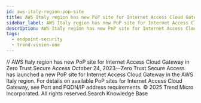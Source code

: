 ```yaml
---
id: aws-italy-region-pop-site
title: AWS Italy region has new PoP site for Internet Access Cloud Gateway in Zero Trust Secure Access
sidebar_label: AWS Italy region has new PoP site for Internet Access Cloud Gateway in Zero Trust Secure Access
description: AWS Italy region has new PoP site for Internet Access Cloud Gateway in Zero Trust Secure Access
tags:
  - endpoint-security
  - trend-vision-one
---
```


/*<![CDATA[*/ $('#title').html($('meta[name=map-description]').attr('content')); /*]]>*/ AWS Italy region has new PoP site for Internet Access Cloud Gateway in Zero Trust Secure Access October 24, 2023—Zero Trust Secure Access has launched a new PoP site for Internet Access Cloud Gateway in the AWS Italy region. For details on available PoP sites for Internet Access Cloud Gateway, see Port and FQDN/IP address requirements. © 2025 Trend Micro Incorporated. All rights reserved.Search Knowledge Base